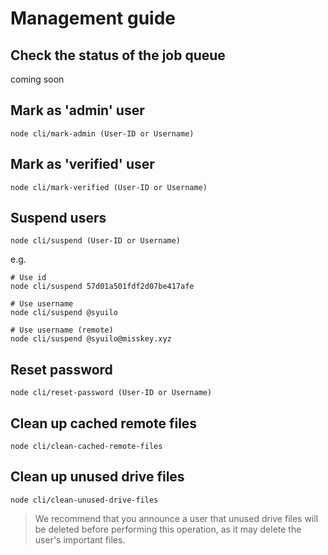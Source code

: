 # Management guide

## Check the status of the job queue
coming soon

## Mark as 'admin' user
``` shell
node cli/mark-admin (User-ID or Username)
```

## Mark as 'verified' user
``` shell
node cli/mark-verified (User-ID or Username)
```

## Suspend users
``` shell
node cli/suspend (User-ID or Username)
```
e.g.
``` shell
# Use id
node cli/suspend 57d01a501fdf2d07be417afe

# Use username
node cli/suspend @syuilo

# Use username (remote)
node cli/suspend @syuilo@misskey.xyz
```

## Reset password
``` shell
node cli/reset-password (User-ID or Username)
```

## Clean up cached remote files
``` shell
node cli/clean-cached-remote-files
```

## Clean up unused drive files
``` shell
node cli/clean-unused-drive-files
```
> We recommend that you announce a user that unused drive files will be deleted before performing this operation, as it may delete the user's important files.
